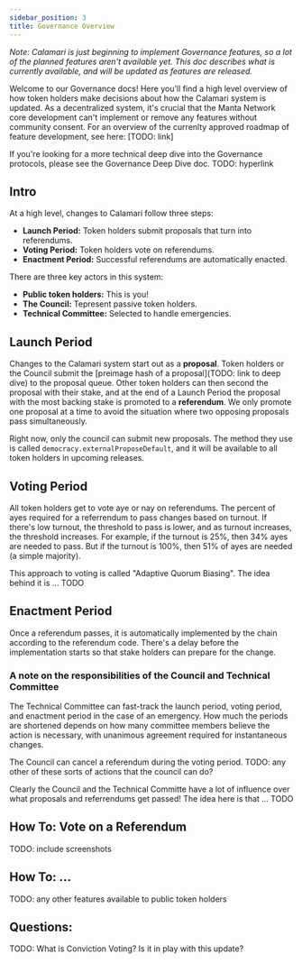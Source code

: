 ```yaml
---
sidebar_position: 3
title: Governance Overview
---
```



_Note: Calamari is just beginning to implement Governance features, so a lot 
of the planned features aren't available yet. This doc describes what is 
currently available, and will be updated as features are released._

Welcome to our Governance docs! Here you'll find a high level overview of
how token holders make decisions about how the Calamari system is updated.
As a decentralized system, it's crucial that the Manta Network core development 
can't implement or remove any features without community consent. For an 
overview of the currenlty approved roadmap of feature development, see here: 
[TODO: link]

If you're looking for a more technical deep dive into the Governance protocols,
please see the Governance Deep Dive doc. TODO: hyperlink

## Intro

At a high level, changes to Calamari follow three steps:
- **Launch Period:** Token holders submit proposals that turn into referendums.
- **Voting Period:** Token holders vote on referendums.
- **Enactment Period:** Successful referendums are automatically enacted.

There are three key actors in this system:
- **Public token holders:** This is you!
- **The Council:** Tepresent passive token holders.
- **Technical Committee:** Selected to handle emergencies.

## Launch Period
Changes to the Calamari system start out as a **proposal**. Token holders 
or the Council submit the [preimage hash of a proposal](TODO: link to deep dive) to the proposal queue. 
Other token holders can then second the proposal with their stake, and at 
the end of a Launch Period the proposal with the most backing stake is promoted
to a **referendum**. We only promote one proposal at a time to avoid the 
situation where two opposing proposals pass simultaneously.

Right now, only the council can submit new proposals. The method they use 
is called `democracy.externalProposeDefault`, and it will be available to
all token holders in upcoming releases. 


## Voting Period
All token holders get to vote aye or nay on referendums. The percent of ayes required
for a referrendum to pass changes based on turnout. If there's low turnout, the 
threshold to pass is lower, and as turnout increases, the threshold increases. 
For example, if the turnout is 25%, then 34% ayes are needed to pass. But if the 
turnout is 100%, then 51% of ayes are needed (a simple majority). 

This approach to voting is called "Adaptive Quorum Biasing". The idea behind it is
... TODO

## Enactment Period
Once a referendum passes, it is automatically implemented by the chain according to 
the referendum code. There's a delay before the implementation starts so that
stake holders can prepare for the change. 

### A note on the responsibilities of the Council and Technical Committee
The Technical Committee can fast-track the launch period, voting period, and enactment
period in the case of an emergency. How much the periods are shortened depends 
on how many committee members believe the action is necessary, with unanimous 
agreement required for instantaneous changes. 

The Council can cancel a referendum during the voting period. TODO: any other 
of these sorts of actions that the council can do?

Clearly the Council and the Technical Committe have a lot of influence over
what proposals and referrendums get passed! The idea here is that ... TODO

## How To: Vote on a Referendum
TODO: include screenshots

## How To: ...
TODO: any other features available to public token holders

## Questions:
TODO: What is Conviction Voting? Is it in play with this update?


